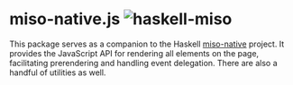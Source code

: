 # miso-native.js ![haskell-miso](https://img.shields.io/npm/v/haskell-miso)

This package serves as a companion to the Haskell
[miso-native](https://native.haskell-miso.org) project. It provides the JavaScript API for
rendering all elements on the page, facilitating prerendering and handling event
delegation. There are also a handful of utilities as well.
